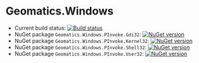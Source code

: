 # Geomatics.Windows

- Current build status: [![Build status](https://ci.appveyor.com/api/projects/status/7mp777y1b2eahr9d?svg=true)](https://ci.appveyor.com/project/geomatics/geomatics-windows)
- NuGet package `Geomatics.Windows.PInvoke.Gdi32`: [![NuGet version](https://badge.fury.io/nu/Geomatics.Windows.PInvoke.Gdi32.svg)](https://badge.fury.io/nu/Geomatics.Windows.PInvoke.Gdi32)
- NuGet package `Geomatics.Windows.PInvoke.Kernel32`: [![NuGet version](https://badge.fury.io/nu/Geomatics.Windows.PInvoke.Kernel32.svg)](https://badge.fury.io/nu/Geomatics.Windows.PInvoke.Kernel32)
- NuGet package `Geomatics.Windows.PInvoke.Shell32`: [![NuGet version](https://badge.fury.io/nu/Geomatics.Windows.PInvoke.Shell32.svg)](https://badge.fury.io/nu/Geomatics.Windows.PInvoke.Shell32)
- NuGet package `Geomatics.Windows.PInvoke.User32`: [![NuGet version](https://badge.fury.io/nu/Geomatics.Windows.PInvoke.User32.svg)](https://badge.fury.io/nu/Geomatics.Windows.PInvoke.User32)
